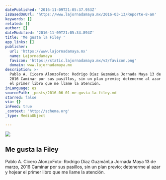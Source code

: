 ```yaml
---
datePublished: '2016-11-09T21:05:37.953Z'
isBasedOnUrl: 'https://www.lajornadamaya.mx/2016-03-13/Reporte-8-am'
keywords: []
related: []
author: []
dateModified: '2016-11-09T21:05:34.894Z'
title: 'Me gusta la Filey '
app_links: []
publisher:
  url: 'https://www.lajornadamaya.mx'
  name: Lajornadamaya
  favicon: 'https://static.lajornadamaya.mx/v2/favicon.png'
  domain: www.lajornadamaya.mx
description: >-
  Pablo A. Cicero AlonzoFoto: Rodrigo Díaz GuzmánLa Jornada Maya 13 de marzo,
  2016 Caminar por sus pasillos, sin un plan previo; detenerme al azar y hojear
  el primer libro que me llame la atención.
inLanguage: es
sourcePath: _posts/2016-06-01-me-gusta-la-filey.md
starred: false
via: {}
inFeed: true
_context: 'http://schema.org'
_type: MediaObject

---
```

<article style=""><img src="https://s3-us-west-2.amazonaws.com/the-grid-img/p/234ce5b25b64abce47264c43d6eb567d553c50db.jpg" /><h1>Me gusta la Filey </h1><p>Pablo A. Cicero AlonzoFoto: Rodrigo Díaz GuzmánLa Jornada Maya 13 de marzo, 2016 Caminar por sus pasillos, sin un plan previo; detenerme al azar y hojear el primer libro que me llame la atención.</p></article>